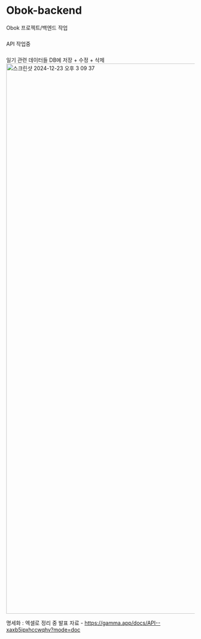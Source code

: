 # Obok-backend
Obok 프로젝트/백엔드 작업
###
API 작업중

### 
일기 관련 데이터들 DB에 저장 + 수정 + 삭제
<img width="1470" alt="스크린샷 2024-12-23 오후 3 09 37" src="https://github.com/user-attachments/assets/9adbce57-b7d1-4bcb-81c2-c4154ce32085" />

명세화 : 엑셀로 정리 중
        발표 자료 - https://gamma.app/docs/API--xaxb5ipxhccwqhv?mode=doc 
